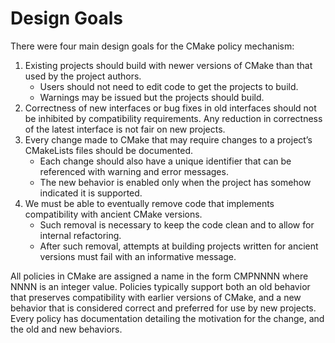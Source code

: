 # Design Goals
There were four main design goals for the CMake policy mechanism:
1. Existing projects should build with newer versions of CMake than that used by the project authors.
    - Users should not need to edit code to get the projects to build.
    - Warnings may be issued but the projects should build.
2. Correctness of new interfaces or bug fixes in old interfaces should not be inhibited by compatibility requirements. Any reduction in correctness of the latest interface is not fair on new projects.
3. Every change made to CMake that may require changes to a project’s CMakeLists files should be documented.
    - Each change should also have a unique identifier that can be referenced with warning and error messages.
    - The new behavior is enabled only when the project has somehow indicated it is supported.
4. We must be able to eventually remove code that implements compatibility with ancient CMake versions.
    - Such removal is necessary to keep the code clean and to allow for internal refactoring.
    - After such removal, attempts at building projects written for ancient versions must fail with an informative message.

All policies in CMake are assigned a name in the form CMPNNNN where NNNN is an integer value. Policies typically support both an old behavior that preserves compatibility with earlier versions of CMake, and a new behavior that is considered correct and preferred for use by new projects. Every policy has documentation detailing the motivation for the change, and the old and new behaviors.
